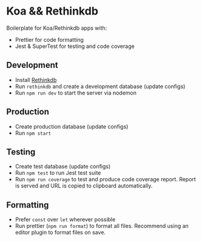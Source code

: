 # Koa && Rethinkdb

Boilerplate for Koa/Rethinkdb apps with:
- Prettier for code formatting
- Jest & SuperTest for testing and code coverage

## Development

- Install [Rethinkdb](https://www.rethinkdb.com/docs/install/)
- Run `rethinkdb` and create a development database (update configs)
- Run `npm run dev` to start the server via nodemon

## Production

- Create production database (update configs)
- Run `npm start`

## Testing

- Create test database (update configs)
- Run `npm test` to run Jest test suite
- Run `npm run coverage` to test and produce code coverage report. Report is served and URL is copied to clipboard automatically.

## Formatting

- Prefer `const` over `let` wherever possible
- Run prettier (`npm run format`) to format all files. Recommend using an editor plugin to format files on save.

